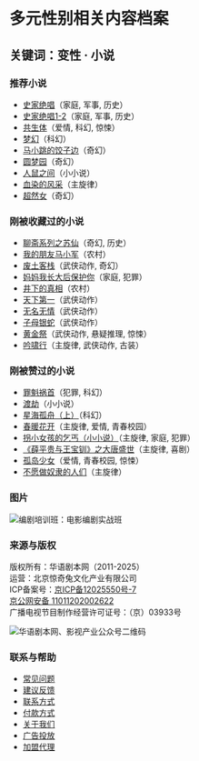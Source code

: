 # 多元性别相关内容档案

## 关键词：变性 · 小说

### 推荐小说

- [史家绝唱](https://www.juben.pro/writing/2-58524.html)（家庭, 军事, 历史）
- [史家绝唱1-2](https://www.juben.pro/writing/2-58511.html)（家庭, 军事, 历史）
- [共生体](https://www.juben.pro/writing/2-58497.html)（爱情, 科幻, 惊悚）
- [梦幻](https://www.juben.pro/writing/7-57518.html)（科幻）
- [马小跳的饺子边](https://www.juben.pro/writing/11-45476.html)（奇幻）
- [圆梦园](https://www.juben.pro/writing/4-30170.html)（奇幻）
- [人鼠之间](https://www.juben.pro/writing/11-25891.html)（小小说）
- [血染的风采](https://www.juben.pro/writing/9-2804.html)（主旋律）
- [超然女](https://www.juben.pro/writing/8-23059.html)（奇幻）

### 刚被收藏过的小说

- [聊斋系列之苏仙](https://www.juben.pro/writing/12-45604.html)（奇幻, 历史）
- [我的朋友马小军](https://www.juben.pro/writing/11-58207.html)（农村）
- [废土客栈](https://www.juben.pro/writing/5-13907.html)（武侠动作, 奇幻）
- [妈妈我长大后保护你](https://www.juben.pro/writing/10-58048.html)（家庭, 犯罪）
- [井下的真相](https://www.juben.pro/writing/12-56034.html)（农村）
- [天下第一](https://www.juben.pro/writing/5-7165.html)（武侠动作）
- [无名无情](https://www.juben.pro/writing/5-7167.html)（武侠动作）
- [子母银蛇](https://www.juben.pro/writing/6-7468.html)（武侠动作）
- [黄金祭](https://www.juben.pro/writing/9-23607.html)（武侠动作, 悬疑推理, 惊悚）
- [吟啸行](https://www.juben.pro/writing/8-23052.html)（主旋律, 武侠动作, 古装）

### 刚被赞过的小说

- [罪魁祸首](https://www.juben.pro/writing/2-58457.html)（犯罪, 科幻）
- [渡劫](https://www.juben.pro/writing/11-25575.html)（小小说）
- [星海孤舟（上）](https://www.juben.pro/writing/10-45163.html)（科幻）
- [春暖花开](https://www.juben.pro/writing/2-27627.html)（主旋律, 爱情, 青春校园）
- [拐小女孩的乞丐（小小说）](https://www.juben.pro/writing/12-21359.html)（主旋律, 家庭, 犯罪）
- [《薛平贵与王宝钏》之大唐盛世](https://www.juben.pro/writing/4-15655.html)（主旋律, 喜剧）
- [孤岛少女](https://www.juben.pro/writing/11-21200.html)（爱情, 青春校园, 惊悚）
- [不愿做奴隶的人们](https://www.juben.pro/writing/9-8349.html)（主旋律）

### 图片
![编剧培训班：电影编剧实战班](https://www.juben.pro/img_upload/DA/2020021815183295813.png)

### 来源与版权
版权所有：华语剧本网（2011-2025）  
运营：北京惊奇兔文化产业有限公司  
ICP备案号：[京ICP备12025550号-7](https://beian.miit.gov.cn/)  
[京公网安备 11011202002622](http://www.beian.gov.cn/portal/registerSystemInfo?recordcode=11011202002622)  
广播电视节目制作经营许可证号：（京）03933号  

![华语剧本网、影视产业公众号二维码](https://www.juben.pro/images/gzh-2.png)

### 联系与帮助
- [常见问题](https://www.juben.pro/QA.ben)
- [建议反馈](https://www.juben.pro/fankui.ben)
- [联系方式](https://www.juben.pro/contact.ben)
- [付款方式](https://www.juben.pro/PayWay.ben)
- [关于我们](https://www.juben.pro/AboutUs.ben)
- [广告投放](https://www.juben.pro/adv.ben)
- [加盟代理](https://www.juben.pro/agent/)